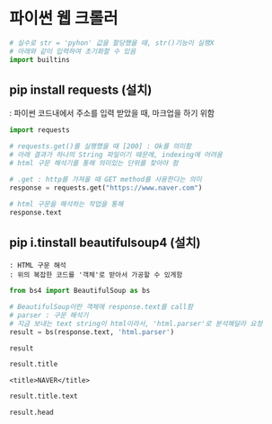 
# 파이썬 웹 크롤러


```python
# 실수로 str = 'pyhon' 값을 할당했을 때, str()기능이 실행X
# 아래와 같이 입력하여 초기화할 수 있음
import builtins
```

## pip install requests  (설치)
: 파이썬 코드내에서 주소를 입력 받았을 때, 마크업을 하기 위함


```python
import requests
```


```python
# requests.get()를 실행했을 때 [200] : Ok를 의미함
# 아래 결과가 하나의 String 파일이기 때문에, indexing에 어려움
# html 구문 해석기를 통해 의미있는 단위를 찾아야 함

# .get : http를 가져올 때 GET method를 사용한다는 의미
response = requests.get("https://www.naver.com")
```


```python
# html 구문을 해석하는 작업을 통해 
response.text
```

## pip i.tinstall beautifulsoup4 (설치)
    : HTML 구문 해석
    : 위의 복잡한 코드를 '객체'로 받아서 가공할 수 있게함


```python
from bs4 import BeautifulSoup as bs
```


```python
# BeautifulSoup이란 객체에 response.text를 call함
# parser : 구문 해석기
# 지금 보내는 text string이 html이라서, 'html.parser'로 분석해달라 요청
result = bs(response.text, 'html.parser')
```


```python
result
```





```python
result.title
```




    <title>NAVER</title>




```python
result.title.text
```


```python
result.head
```
